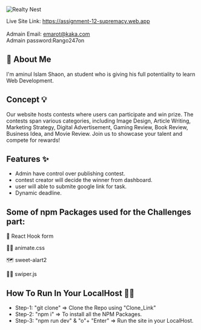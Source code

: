 
![Realty Nest](https://i.ibb.co/Zx2X2b6/Victory-Vault.png)


Live Site Link: https://assignment-12-supremacy.web.app <br/><br/>
Admain Email: emarot@kaka.com  
Admain password:Rango247on

## 🚀 About Me
I'm aminul Islam Shaon, an student who is giving his full potentiality to learn Web Development.


## Concept 💡

Our website hosts contests where users can participate and win prize. The contests span various categories, including Image Design, Article Writing, Marketing Strategy, Digital Advertisement, Gaming Review, Book Review, Business Idea, and Movie Review. Join us to showcase your talent and compete for rewards!


## Features ✨

- Admin have control over publishing contest.
- contest creator will decide the winner from dashboard.
- user will able to submite google link for task.
- Dynamic deadline.


## Some of npm Packages used for the Challenges part:

🧠 React Hook form

👩‍💻 animate.css

🗺️ sweet-alart2

🏃‍♂️ swiper.js


## How To Run In Your LocalHost 🏃‍♂️

- Step-1: "git clone" => Clone the Repo using "Clone_Link"
- Step-2: "npm i" => To install all the NPM Packages.
- Step-3: "npm run dev" & "o"+ "Enter" => Run the site in your LocalHost.


